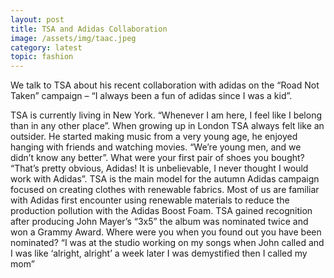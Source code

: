 ```yaml
---
layout: post
title: TSA and Adidas Collaboration
image: /assets/img/taac.jpeg
category: latest
topic: fashion
---
```


We talk to TSA about his recent collaboration with adidas on the “Road Not Taken” campaign – “I always been a fun of adidas since I was a kid”.

TSA is currently living in New York. “Whenever I am here, I feel like I belong than in any other place”. When growing up in London TSA always felt like an outsider. He started making music from a very young age, he enjoyed hanging with friends and watching movies. “We’re young men, and we didn’t know any better”. 
What were your first pair of shoes you bought? “That’s pretty obvious, Adidas! It is unbelievable, I never thought I would work with Adidas”. TSA is the main model for the autumn Adidas campaign focused on creating clothes with renewable fabrics. Most of us are familiar with Adidas first encounter  using renewable materials to reduce the production pollution with the Adidas Boost Foam. TSA gained recognition after producing John Mayer’s “3x5” the album was nominated twice and won a Grammy Award. Where were you when you found out you have been nominated? “I was at the studio working on my songs when John called and I was like ‘alright, alright’ a week later I was demystified then I called my mom”
